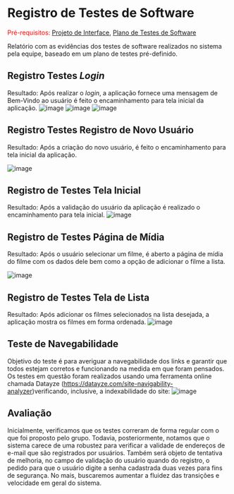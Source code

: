 # Registro de Testes de Software

<span style="color:red">Pré-requisitos: <a href="3-Projeto de Interface.md"> Projeto de Interface</a></span>, <a href="8-Plano de Testes de Software.md"> Plano de Testes de Software</a>

Relatório com as evidências dos testes de software realizados no sistema pela equipe, baseado em um plano de testes pré-definido.

## Registro Testes _Login_

Resultado: Após realizar o _login_, a aplicação fornece uma mensagem de Bem-Vindo ao usuário é feito o encaminhamento para tela inicial da aplicação.
![image](https://github.com/ICEI-PUC-Minas-PMV-ADS/pmv-ads-2023-1-e1-proj-web-t12-movie-manager/assets/100796561/87de96dd-5514-489f-90ea-5f986aeedec3)
![image](https://github.com/ICEI-PUC-Minas-PMV-ADS/pmv-ads-2023-1-e1-proj-web-t12-movie-manager/assets/100796561/8aae4254-cbc3-400d-b516-752e3a17cb7f)
![image](https://github.com/ICEI-PUC-Minas-PMV-ADS/pmv-ads-2023-1-e1-proj-web-t12-movie-manager/assets/100796561/83a36171-1b53-485c-b1bd-727e58243734)


## Registro Testes Registro de Novo Usuário

Resultado: Após a criação do novo usuário, é feito o encaminhamento para tela inicial da aplicação.

![image](https://github.com/ICEI-PUC-Minas-PMV-ADS/pmv-ads-2023-1-e1-proj-web-t12-movie-manager/assets/100796561/11149fa7-482b-4bf0-8adc-be5e8fd574fb)


## Registro de Testes Tela Inicial

Resultado: Após a validação do usuário da aplicação é realizado o encaminhamento para tela inicial.
![image](https://github.com/ICEI-PUC-Minas-PMV-ADS/pmv-ads-2023-1-e1-proj-web-t12-movie-manager/assets/100796561/aba5be71-2438-47dc-86b9-517de22ec717)



## Registro de Testes Página de Mídia
Resultado: Após o usuário selecionar um filme, é aberto a página de mídia do filme com os dados dele bem como a opção de adicionar o filme a lista.

![image](https://github.com/ICEI-PUC-Minas-PMV-ADS/pmv-ads-2023-1-e1-proj-web-t12-movie-manager/assets/100796561/4cb785f0-8c0c-4bb9-b80e-738693923719)


## Registro de Testes Tela de Lista

Resultado: Após adicionar os filmes selecionados na lista desejada, a aplicação mostra os filmes em forma ordenada.
![image](https://github.com/ICEI-PUC-Minas-PMV-ADS/pmv-ads-2023-1-e1-proj-web-t12-movie-manager/assets/100796561/c137ea52-af9a-4f63-b7df-80d9931a07fe)


## Teste de Navegabilidade

Objetivo do teste é para averiguar a navegabilidade dos links e garantir que todos estejam corretos e funcionando na medida em que foram pensados. Os testes em questão foram realizados usando uma ferramenta online chamada Datayze (https://datayze.com/site-navigability-analyzer)verificando, inclusive, a indexabilidade do site:
![image](https://github.com/ICEI-PUC-Minas-PMV-ADS/pmv-ads-2023-1-e1-proj-web-t12-movie-manager/assets/100796561/c01c8323-136c-4cac-af17-730650bc95d6)


## Avaliação

Inicialmente, verificamos que os testes correram de forma regular com o que foi proposto pelo grupo. Todavia, posteriormente, notamos que o sistema carece de uma robustez para verificar a validade de endereços de e-mail que são registrados por usuários. Também será objeto de tentativa de melhoria, no campo de validação do usuário quando do registro, o pedido para que o usuário digite a senha cadastrada duas vezes para fins de segurança. No mais, buscaremos aumentar a fluidez das transições e velocidade em geral do sistema.

